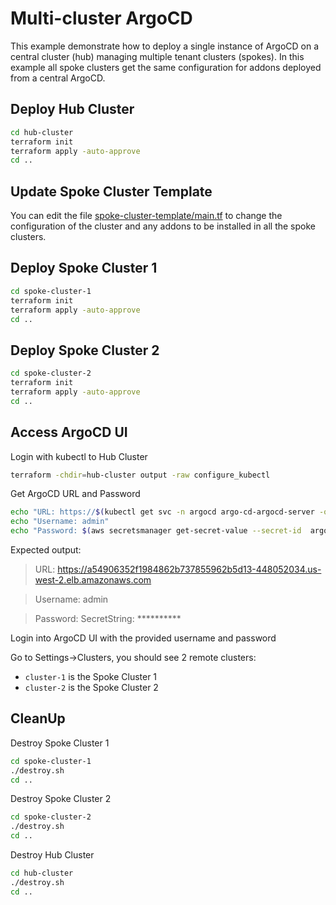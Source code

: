 # Multi-cluster ArgoCD

This example demonstrate how to deploy a single instance of ArgoCD on a central cluster (hub)
managing multiple tenant clusters (spokes). In this example all spoke clusters get the same configuration for addons deployed from a central ArgoCD.

## Deploy Hub Cluster
```sh
cd hub-cluster
terraform init
terraform apply -auto-approve
cd ..
```

## Update Spoke Cluster Template

You can edit the file [spoke-cluster-template/main.tf](./spoke-cluster-template/main.tf) to change the configuration of the cluster and any addons to be installed in all the spoke clusters.

## Deploy Spoke Cluster 1
```sh
cd spoke-cluster-1
terraform init
terraform apply -auto-approve
cd ..
```

## Deploy Spoke Cluster 2
```sh
cd spoke-cluster-2
terraform init
terraform apply -auto-approve
cd ..
```

## Access ArgoCD UI

Login with kubectl to Hub Cluster
```sh
terraform -chdir=hub-cluster output -raw configure_kubectl
```

Get ArgoCD URL and Password
```sh
echo "URL: https://$(kubectl get svc -n argocd argo-cd-argocd-server -o jsonpath='{.status.loadBalancer.ingress[0].hostname}')"
echo "Username: admin"
echo "Password: $(aws secretsmanager get-secret-value --secret-id  argocd-login-2 --region us-west-2 | grep SecretString)"
```

Expected output:
>URL: https://a54906352f1984862b737855962b5d13-448052034.us-west-2.elb.amazonaws.com

>Username: admin

>Password: SecretString: **********

Login into ArgoCD UI with the provided username and password

Go to Settings->Clusters, you should see 2 remote clusters:
  - `cluster-1` is the Spoke Cluster 1
  - `cluster-2` is the Spoke Cluster 2


## CleanUp

Destroy Spoke Cluster 1
```sh
cd spoke-cluster-1
./destroy.sh
cd ..
```

Destroy Spoke Cluster 2
```sh
cd spoke-cluster-2
./destroy.sh
cd ..
```

Destroy Hub Cluster
```sh
cd hub-cluster
./destroy.sh
cd ..
```